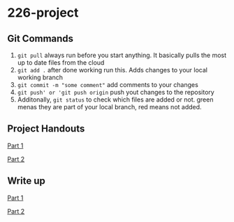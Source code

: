 # 226-project
## Git Commands
1. `git pull` always run before you start anything. It basically pulls the most up to date files from the cloud
2. `git add .` after done working run this. Adds changes to your local working branch
3. `git commit -m "some comment"` add comments to your changes
4. `git push' or 'git push origin` push yout changes to the repository
5. Additonally, `git status` to check which files are added or not. green menas they are part of your local branch, red means not added.

## Project Handouts
[Part 1](https://canvas.stanford.edu/courses/196758/files/folder/Project?preview=14010751)

[Part 2](https://canvas.stanford.edu/courses/196758/files/folder/Project?preview=14010754)

## Write up
[Part 1](https://docs.google.com/document/d/1SeUzsrH1HSbG22OYjkzIj-EYvIGSxJYkXD2DDPh5IMk/edit?tab=t.0)

[Part 2](https://docs.google.com/document/d/18JeTHdAWoqv3bGOg0yGatRhkbG9J3VJ4hwqW7M3sEsc/edit?usp=sharing)
